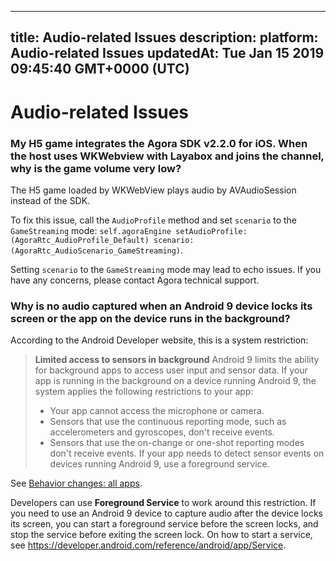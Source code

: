 
---
title: Audio-related Issues
description: 
platform: Audio-related Issues
updatedAt: Tue Jan 15 2019 09:45:40 GMT+0000 (UTC)
---
# Audio-related Issues
### My H5 game integrates the Agora SDK v2.2.0 for iOS. When the host uses WKWebview with Layabox and joins the channel, why is the game volume very low?
The H5 game loaded by WKWebView plays audio by AVAudioSession instead of the SDK.

To fix this issue, call the `AudioProfile` method and set `scenario` to the `GameStreaming` mode:
`self.agoraEngine setAudioProfile:(AgoraRtc_AudioProfile_Default) scenario:(AgoraRtc_AudioScenario_GameStreaming)`.

Setting `scenario` to the `GameStreaming` mode may lead to echo issues. If you have any concerns, please contact Agora technical support.

### Why is no audio captured when an Android 9 device locks its screen or the app on the device runs in the background?

According to the Android Developer website, this is a system restriction:

> **Limited access to sensors in background**
> Android 9 limits the ability for background apps to access user input and sensor data. If your app is running in the background on a device running Android 9, the system applies the following restrictions to your app:
> * Your app cannot access the microphone or camera.
> * Sensors that use the continuous reporting mode, such as accelerometers and gyroscopes, don't receive events.
> * Sensors that use the on-change or one-shot reporting modes don't receive events.
> If your app needs to detect sensor events on devices running Android 9, use a foreground service.

See [Behavior changes: all apps](https://developer.android.com/about/versions/pie/android-9.0-changes-all).

Developers can use **Foreground Service** to work around this restriction.
If you need to use an Android 9 device to capture audio after the device locks its screen, you can start a foreground service before the screen locks, and stop the service before exiting the screen lock. On how to start a service, see https://developer.android.com/reference/android/app/Service.

